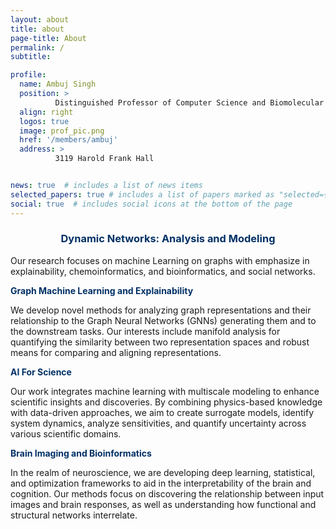 ```yaml
---
layout: about
title: about
page-title: About
permalink: /
subtitle:

profile:
  name: Ambuj Singh
  position: >
          Distinguished Professor of Computer Science and Biomolecular Science and Engineering
  align: right
  logos: true
  image: prof_pic.png
  href: '/members/ambuj'
  address: >
          3119 Harold Frank Hall


news: true  # includes a list of news items
selected_papers: true # includes a list of papers marked as "selected={true}"
social: true  # includes social icons at the bottom of the page
---
```


### <center><b> <font color="#003065"> Dynamic Networks: Analysis and Modeling </font></b> </center>


Our research focuses on machine Learning on graphs with emphasize in explainability, chemoinformatics, and bioinformatics, and social networks.


<b> <font color="#003065"> Graph Machine Learning and Explainability </font></b> 

We develop novel methods for analyzing graph representations and their relationship to the Graph Neural Networks (GNNs) generating them and to the downstream tasks. Our interests include manifold analysis for quantifying the similarity between two representation spaces and robust means for comparing and aligning representations. 

<b> <font color="#003065"> AI For Science </font></b> 

Our work integrates machine learning with multiscale modeling to enhance scientific insights and discoveries. By combining physics-based knowledge with data-driven approaches, we aim to create surrogate models, identify system dynamics, analyze sensitivities, and quantify uncertainty across various scientific domains. 

<b> <font color="#003065"> Brain Imaging and Bioinformatics </font></b> 

In the realm of neuroscience, we are developing deep learning, statistical, and optimization frameworks to aid in the interpretability of the brain and cognition. Our methods focus on discovering the relationship between input images and brain responses, as well as understanding how functional and structural networks interrelate. 



